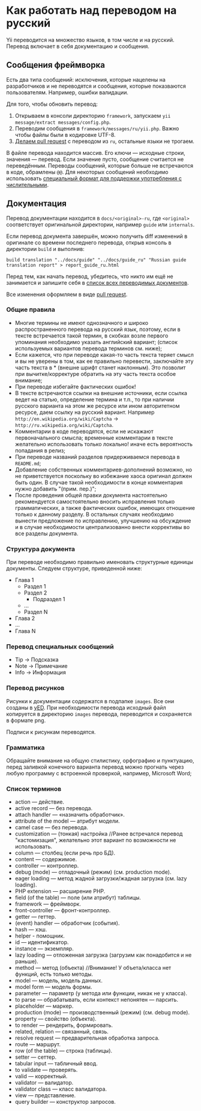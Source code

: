 Как работать над переводом на русский
=====================================

Yii переводится на множество языков, в том числе и на русский. Перевод включает в себя документацию и сообщения.

Сообщения фреймворка
--------------------

Есть два типа сообщений: исключения, которые нацелены на разработчиков и не переводятся и сообщения, которые показваются
пользователям. Например, ошибки валидации.

Для того, чтобы обновить перевод:

1. Открываем в консоли директорию `framework`, запускаем `yii message/extract messages/config.php`.
3. Переводим сообщения в `framework/messages/ru/yii.php`. Важно чтобы файлы были в кодировке UTF-8.
4. [Делаем pull request](https://github.com/yiisoft/yii2/blob/master/docs/internals/git-workflow.md) с переводом из `ru`,
остальные языки не трогаем.

В файле перевода находится массив. Его ключи — исходные строки, значения — перевод. Если значение пусто, сообщение
считается не переведённым. Переводы сообщений, которые больше не встречаются в коде, обрамлены `@@`. Для некоторых сообщений
необходимо использовать [специальный формат для поддержки употребления с числительными](../guide/i18n.md).

Документация
------------

Перевод документации находится в `docs/<original>-ru`, где `<original>` соответствует оригинальной директории, например
`guide` или `internals`.

Если перевод документа завершён, можно получить diff изменений в оригинале со времени последнего перевода, открыв консоль
в директории `build` и выполнив:

```
build translation "../docs/guide" "../docs/guide_ru" "Russian guide translation report" > report_guide_ru.html
```

Перед тем, как начать перевод, убедитесь, что никто им ещё не занимается и запишите себя в
[список всех переводимых документов](https://docs.google.com/spreadsheets/d/1uxV0LwmR-8XXqlT8C6VqWllZjuoyIj-UkYpAQPWyUzE/edit?usp=sharing).

Все изменения оформляем в виде [pull request](https://github.com/yiisoft/yii2/blob/master/docs/internals/git-workflow.md).


### Общие правила

- Многие термины не имеют однозначного и широко распространенного перевода на русский язык, поэтому, если в тексте
  встречается такой термин, в скобках возле первого упоминания необходимо указать английский вариант; (список используемых
  вариантов перевода терминов см. ниже); 
- Если кажется, что при переводе какая-то часть текста теряет смысл и вы не уверены в том, как ее правильно перевести,
  заключайте эту часть текста в * (внешне шрифт станет наклонным). Это позволит при вычитке/корректуре обратить на эту
  часть текста особое внимание; 
- При переводе избегайте фактических ошибок! 
- В тексте встречаются ссылки на внешние источники, если ссылка ведет на статью, определение термина и т.п., то при
  наличии русского варианта на этом же ресурсе или ином авторитетном ресурсе, даем ссылку на русский вариант.
  Например `http://en.wikipedia.org/wiki/Captcha` → `http://ru.wikipedia.org/wiki/Captcha`. 
- Комментарии в коде переводятся, если не искажают первоначального смысла; временные комментарии в тексте желательно
  использовать только локально! иначе есть вероятность попадания в релиз; 
- При переводе названий разделов придерживаемся перевода в `README.md`; 
- Добавление собственных комментариев-дополнений возможно, но не приветствуется поскольку во избежание хаоса оригинал
  должен быть один. В случае такой необходимости в конце комментария нужно добавить "(прим. пер.)"; 
- После проведения общей правки документа настоятельно рекомендуется самостоятельно вносить исправления только
  грамматических, а также фактических ошибок, имеющих отношение только к данному разделу. В остальных случаях необходимо
  вынести предложение по исправлению, улучшению на обсуждение и в случае необходимости централизованно внести коррективы
  во все разделы документа.
   

### Структура документа

При переводе необходимо правильно именовать структурные единицы документы. Следуем структуре, приведенной ниже:

- Глава 1 
  - Раздел 1 
  - Раздел 2 
    - Подраздел 1 
  - ... 
  - Раздел N 
- Глава 2 
- ... 
- Глава N
 
### Перевод специальных сообщений

- Tip → Подсказка 
- Note → Примечание 
- Info → Информация 

### Перевод рисунков

Рисунки к документации содержатся в подпапке `images`. Все они созданы в [yED](http://www.yworks.com/en/products_yed_about.html).
При необходимости перевода исходный файл копируется в директорию `images` перевода, переводится и сохраняется в формате png.

Подписи к рисункам переводятся.

### Грамматика


Обращайте внимание на общую стилистику, орфографию и пунктуацию, перед заливкой конечного варианта перевод можно прогнать
через любую программу с встроенной проверкой, например, Microsoft Word;

### Список терминов

- action — действие. 
- active record — без перевода. 
- attach handler — «назначить обработчик». 
- attribute of the model — атрибут модели. 
- camel case — без перевода. 
- customization — (тонкая) настройка //Ранее встречался перевод "кастомизация", желательно этот вариант по возможности не использовать. 
- column — столбец (если речь про БД). 
- content — содержимое. 
- controller — контроллер. 
- debug (mode) — отладочный (режим) (см. production mode). 
- eager loading — метод жадной загрузки/жадная загрузка (см. lazy loading). 
- PHP extension — расширение PHP. 
- field (of the table) — поле (или атрибут) таблицы. 
- framework — фреймворк. 
- front-controller — фронт-контроллер. 
- getter — геттер. 
- (event) handler — обработчик (события). 
- hash — хэш. 
- helper - помощник. 
- id — идентификатор. 
- instance — экземпляр. 
- lazy loading — отложенная загрузка (загрузим как понадобится и не раньше). 
- method — метод (объекта) //Внимание! У объета/класса нет функций, есть только методы. 
- model — модель, модель данных. 
- model form — модель формы. 
- parameter — параметр (у метода или функции, никак не у класса). 
- to parse — обрабатывать, если контекст непонятен — парсить. 
- placeholder — маркер. 
- production (mode) — производственный (режим) (см. debug mode). 
- property — свойство (объекта). 
- to render — рендерить, формировать. 
- related, relation — связанный, связь.
- resolve request — предварительная обработка запроса. 
- route — маршрут. 
- row (of the table) — строка (таблицы). 
- setter — сеттер. 
- tabular input — табличный ввод. 
- to validate — проверять. 
- valid — корректный. 
- validator — валидатор. 
- validator class — класс валидатора. 
- view — представление.
- query builder — конструктор запросов.
